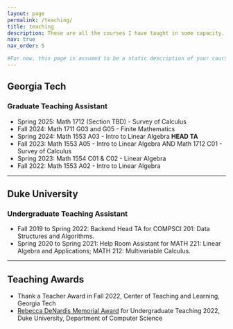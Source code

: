 ```yaml
---
layout: page
permalink: /teaching/
title: teaching
description: These are all the courses I have taught in some capacity.
nav: true
nav_order: 5

#For now, this page is assumed to be a static description of your courses. You can convert it to a collection similar to `_projects/` so that you can have a dedicated page for each course. Organize your courses by years, topics, or universities, however you like!
---
```


## Georgia Tech

### Graduate Teaching Assistant
- Spring 2025: Math 1712 (Section TBD) - Survey of Calculus
- Fall 2024: Math 1711 G03 and G05 - Finite Mathematics
- Spring 2024: Math 1553 A03 - Intro to Linear Algebra **HEAD TA**
- Fall 2023: Math 1553 A05 - Intro to Linear Algebra AND Math 1712 C01 - Survey of Calculus
- Spring 2023: Math 1554 C01 & C02 - Linear Algebra
- Fall 2022: Math 1553 A02 - Intro to Linear Algebra

---

## Duke University

### Undergraduate Teaching Assistant
- Fall 2019 to Spring 2022: Backend Head TA for COMPSCI 201: Data Structures and Algorithms.
- Spring 2020 to Spring 2021: Help Room Assistant for MATH 221: Linear Algebra and Applications; MATH 212: Multivariable Calculus.

---

## Teaching Awards
- Thank a Teacher Award in Fall 2022, Center of Teaching and Learning, Georgia Tech
- [Rebecca DeNardis Memorial Award](https://cs.duke.edu/news/undergraduate-awards-2022) for Undergraduate Teaching 2022, Duke University, Department of Computer Science